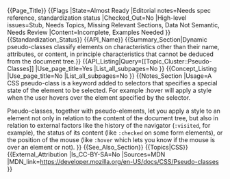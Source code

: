 {{Page_Title}}
{{Flags
|State=Almost Ready
|Editorial notes=Needs spec reference, standardization status
|Checked_Out=No
|High-level issues=Stub, Needs Topics, Missing Relevant Sections, Data Not Semantic, Needs Review
|Content=Incomplete, Examples Needed
}}
{{Standardization_Status}}
{{API_Name}}
{{Summary_Section|Dynamic pseudo-classes classify elements on characteristics other than their name, attributes, or content, in principle characteristics that cannot be deduced from the document tree.}}
{{API_Listing|Query=[[Topic_Cluster::Pseudo-Classes]]
|Use_page_title=Yes
|List_all_subpages=No
}}
{{Concept_Listing
|Use_page_title=No
|List_all_subpages=No
}}
{{Notes_Section
|Usage=A CSS pseudo-class is a keyword added to selectors that specifies a special state of the element to be selected. For example :hover will apply a style when the user hovers over the element specified by the selector.

Pseudo-classes, together with pseudo-elements, let you apply a style to an element not only in relation to the content of the document tree, but also in relation to external factors like the history of the navigator (<code>:visited</code>, for example), the status of its content (like <code>:checked</code> on some form elements), or the position of the mouse (like <code>:hover</code> which lets you know if the mouse is over an element or not).
}}
{{See_Also_Section}}
{{Topics|CSS}}
{{External_Attribution
|Is_CC-BY-SA=No
|Sources=MDN
|MDN_link=https://developer.mozilla.org/en-US/docs/CSS/Pseudo-classes
}}